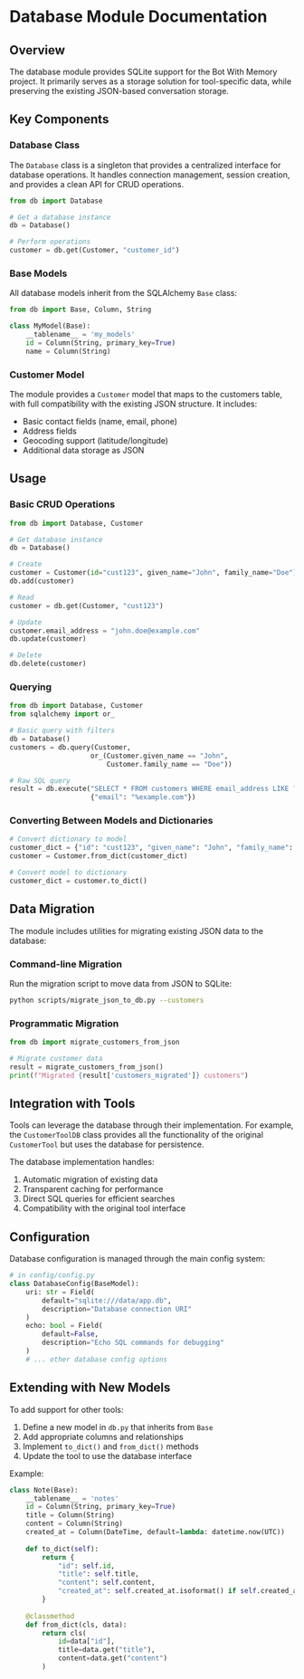 # Database Module Documentation

## Overview

The database module provides SQLite support for the Bot With Memory project. It primarily serves as a storage solution for tool-specific data, while preserving the existing JSON-based conversation storage.

## Key Components

### Database Class

The `Database` class is a singleton that provides a centralized interface for database operations. It handles connection management, session creation, and provides a clean API for CRUD operations.

```python
from db import Database

# Get a database instance
db = Database()

# Perform operations
customer = db.get(Customer, "customer_id")
```

### Base Models

All database models inherit from the SQLAlchemy `Base` class:

```python
from db import Base, Column, String

class MyModel(Base):
    __tablename__ = 'my_models'
    id = Column(String, primary_key=True)
    name = Column(String)
```

### Customer Model

The module provides a `Customer` model that maps to the customers table, with full compatibility with the existing JSON structure. It includes:

- Basic contact fields (name, email, phone)
- Address fields
- Geocoding support (latitude/longitude)
- Additional data storage as JSON

## Usage

### Basic CRUD Operations

```python
from db import Database, Customer

# Get database instance
db = Database()

# Create
customer = Customer(id="cust123", given_name="John", family_name="Doe")
db.add(customer)

# Read
customer = db.get(Customer, "cust123")

# Update
customer.email_address = "john.doe@example.com"
db.update(customer)

# Delete
db.delete(customer)
```

### Querying

```python
from db import Database, Customer
from sqlalchemy import or_

# Basic query with filters
db = Database()
customers = db.query(Customer, 
                    or_(Customer.given_name == "John",
                        Customer.family_name == "Doe"))

# Raw SQL query
result = db.execute("SELECT * FROM customers WHERE email_address LIKE ?", 
                    {"email": "%example.com"})
```

### Converting Between Models and Dictionaries

```python
# Convert dictionary to model
customer_dict = {"id": "cust123", "given_name": "John", "family_name": "Doe"}
customer = Customer.from_dict(customer_dict)

# Convert model to dictionary
customer_dict = customer.to_dict()
```

## Data Migration

The module includes utilities for migrating existing JSON data to the database:

### Command-line Migration

Run the migration script to move data from JSON to SQLite:

```bash
python scripts/migrate_json_to_db.py --customers
```

### Programmatic Migration

```python
from db import migrate_customers_from_json

# Migrate customer data
result = migrate_customers_from_json()
print(f"Migrated {result['customers_migrated']} customers")
```

## Integration with Tools

Tools can leverage the database through their implementation. For example, the `CustomerToolDB` class provides all the functionality of the original `CustomerTool` but uses the database for persistence.

The database implementation handles:

1. Automatic migration of existing data
2. Transparent caching for performance
3. Direct SQL queries for efficient searches
4. Compatibility with the original tool interface

## Configuration

Database configuration is managed through the main config system:

```python
# in config/config.py
class DatabaseConfig(BaseModel):
    uri: str = Field(
        default="sqlite:///data/app.db",
        description="Database connection URI"
    )
    echo: bool = Field(
        default=False,
        description="Echo SQL commands for debugging"
    )
    # ... other database config options
```

## Extending with New Models

To add support for other tools:

1. Define a new model in `db.py` that inherits from `Base`
2. Add appropriate columns and relationships
3. Implement `to_dict()` and `from_dict()` methods
4. Update the tool to use the database interface

Example:

```python
class Note(Base):
    __tablename__ = 'notes'
    id = Column(String, primary_key=True)
    title = Column(String)
    content = Column(String)
    created_at = Column(DateTime, default=lambda: datetime.now(UTC))
    
    def to_dict(self):
        return {
            "id": self.id,
            "title": self.title,
            "content": self.content,
            "created_at": self.created_at.isoformat() if self.created_at else None
        }
        
    @classmethod
    def from_dict(cls, data):
        return cls(
            id=data["id"],
            title=data.get("title"),
            content=data.get("content")
        )
```